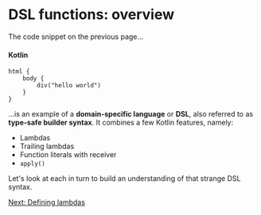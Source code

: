 # DSL functions: overview
The code snippet on the previous page...

#### Kotlin
```
html {
    body {
        div("hello world")
    }
}
```

...is an example of a **domain-specific language** or **DSL**, also referred to as **type-safe builder syntax**. It combines a few Kotlin features, namely:

* Lambdas
* Trailing lambdas
* Function literals with receiver
* `apply()`

Let's look at each in turn to build an understanding of that strange DSL syntax.

[Next: Defining lambdas](05-02-defining-lambdas.md)
